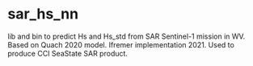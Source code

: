 # sar_hs_nn
lib and bin to predict Hs and Hs_std from SAR Sentinel-1 mission in WV.
Based on Quach 2020 model.
Ifremer implementation 2021.
Used to produce CCI SeaState SAR product.